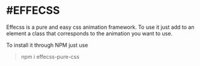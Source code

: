 # #EFFECSS

Effecss is a pure and easy css animation framework. To use it just add to an element a class that corresponds to the animation you want to use.

To install it through NPM just use

> npm i effecss-pure-css
